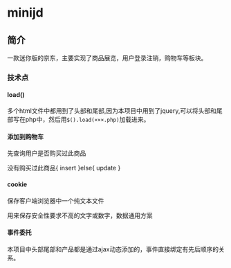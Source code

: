 # minijd

## 简介

一款迷你版的京东，主要实现了商品展览，用户登录注销，购物车等板块。

### 技术点

#### load()

多个html文件中都用到了头部和尾部,因为本项目中用到了jquery,可以将头部和尾部写在php中，然后用``$().load(×××.php)``加载进来。   

#### 添加到购物车

先查询用户是否购买过此商品

没有购买过此商品{
    insert 
}else{
    update
}

#### cookie

保存客户端浏览器中一个纯文本文件

用来保存安全性要求不高的文字或数字，数据通用方案


#### 事件委托

本项目中头部尾部和产品都是通过ajax动态添加的，事件直接绑定有先后顺序的关系。

